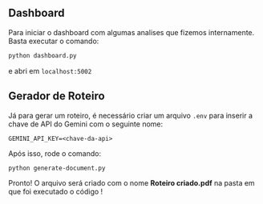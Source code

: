 ## Dashboard
Para iniciar o dashboard com algumas analises que fizemos internamente. Basta executar o comando:
```bash
python dashboard.py
```

e abri em `localhost:5002`


## Gerador de Roteiro
Já para gerar um roteiro, é necessário criar um arquivo `.env` para inserir a chave de API do Gemini com o seguinte nome:
```
GEMINI_API_KEY=<chave-da-api>
```

Após isso, rode o comando:

```bash
python generate-document.py
```

Pronto! O arquivo será criado com o nome **Roteiro criado.pdf** na pasta em que foi executado o código !